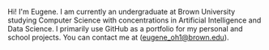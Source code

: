 Hi! I'm Eugene. I am currently an undergraduate at Brown University studying Computer Science with concentrations in Artificial Intelligence and Data Science. I primarily use GitHub as a portfolio for my personal and school projects. You can contact me at (eugene_oh1@brown.edu).

<!---
eoh11/eoh11 is a ✨ special ✨ repository because its `README.md` (this file) appears on your GitHub profile.
You can click the Preview link to take a look at your changes.
--->
